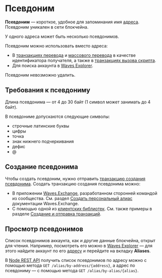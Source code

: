 # Псевдоним

**Псевдоним** — короткое, удобное для запоминания имя [адреса](/ru/blockchain/account/address). Псевдоним уникален в сети блокчейна.

У одного адреса может быть несколько псевдонимов.

Псевдоним можно использовать вместо адреса:
* В [транзакциях перевода](/ru/blockchain/transaction-type/transfer-transaction) и [массового перевода](/ru/blockchain/transaction-type/mass-transfer-transaction) в качестве идентификатора получателя, а также в [транзакциях вызова скрипта](/ru/blockchain/transaction-type/invoke-script-transaction).
* Для поиска аккаунта в [Waves Explorer](https://wavesexplorer.com/).

Псевдоним невозможно удалить.

## Требования к псевдониму

Длина псевдонима — от 4 до 30 байт (1 символ может занимать до 4 байт).

В псевдониме допускаются следующие символы:

* строчные латинские буквы
* цифры
* точка
* знак нижнего подчеркивания
* дефис
* @

## Создание псевдонима

Чтобы создать псевдоним, нужно отправить [транзакцию создания псевдонима](/ru/blockchain/transaction-type/create-alias-transaction). Создать транзакцию создания псевдонима можно:
* В приложении [Waves.Exchange](https://waves.exchange/), разработанном сторонней командой из сообщества. См. раздел [Создать персональный алиас](https://docs.waves.exchange/ru/waves-exchange/waves-exchange-online-desktop/online-desktop-account/online-desktop-alias) документации Waves.Exchange.
* С помощью одной из [клиентских библиотек](/ru/building-apps/waves-api-and-sdk/client-libraries/). См. также примеры в разделе [Создание и отправка транзакций](/ru/building-apps/how-to/basic/transaction).

## Просмотр псевдонимов

Список псевдонимов аккаунта, как и другие данные блокчейна, открыт для чтения. Например, посмотреть его можно в [Waves Explorer](https://wavesexplorer.com) — для этого найдите аккаунт по его [адресу](/ru/blockchain/account/address) и перейдите на вкладку **Aliases**.

В [Node REST API](/ru/waves-node/node-api/) получить список псевдонимов по адресу можно с помощью метода `GET ​/alias​/by-address​/{address}`, а адрес по псевдониму — с помощью метода `GET /alias/by-alias/{alias}`.
